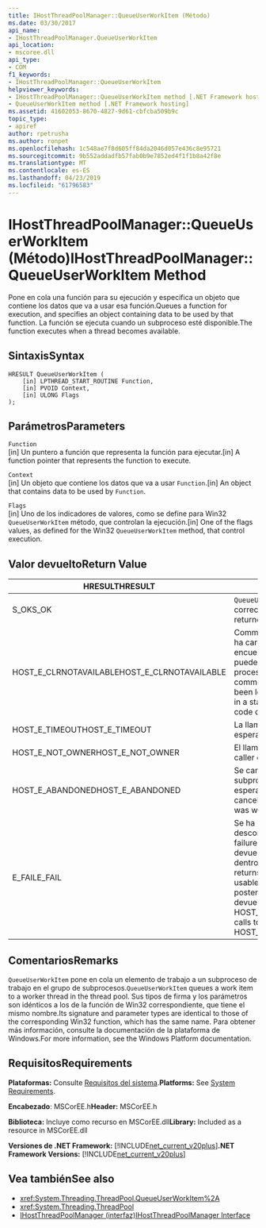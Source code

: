 ```yaml
---
title: IHostThreadPoolManager::QueueUserWorkItem (Método)
ms.date: 03/30/2017
api_name:
- IHostThreadPoolManager.QueueUserWorkItem
api_location:
- mscoree.dll
api_type:
- COM
f1_keywords:
- IHostThreadPoolManager::QueueUserWorkItem
helpviewer_keywords:
- IHostThreadPoolManager::QueueUserWorkItem method [.NET Framework hosting]
- QueueUserWorkItem method [.NET Framework hosting]
ms.assetid: 41602053-8670-4827-9d61-cbfcba509b9c
topic_type:
- apiref
author: rpetrusha
ms.author: ronpet
ms.openlocfilehash: 1c548ae7f8d605ff84da2046d057e436c8e95721
ms.sourcegitcommit: 9b552addadfb57fab0b9e7852ed4f1f1b8a42f8e
ms.translationtype: MT
ms.contentlocale: es-ES
ms.lasthandoff: 04/23/2019
ms.locfileid: "61796583"
---
```

# <a name="ihostthreadpoolmanagerqueueuserworkitem-method"></a><span data-ttu-id="83c10-102">IHostThreadPoolManager::QueueUserWorkItem (Método)</span><span class="sxs-lookup"><span data-stu-id="83c10-102">IHostThreadPoolManager::QueueUserWorkItem Method</span></span>
<span data-ttu-id="83c10-103">Pone en cola una función para su ejecución y especifica un objeto que contiene los datos que va a usar esa función.</span><span class="sxs-lookup"><span data-stu-id="83c10-103">Queues a function for execution, and specifies an object containing data to be used by that function.</span></span> <span data-ttu-id="83c10-104">La función se ejecuta cuando un subproceso esté disponible.</span><span class="sxs-lookup"><span data-stu-id="83c10-104">The function executes when a thread becomes available.</span></span>  
  
## <a name="syntax"></a><span data-ttu-id="83c10-105">Sintaxis</span><span class="sxs-lookup"><span data-stu-id="83c10-105">Syntax</span></span>  
  
```  
HRESULT QueueUserWorkItem (  
    [in] LPTHREAD_START_ROUTINE Function,  
    [in] PVOID Context,  
    [in] ULONG Flags  
);  
```  
  
## <a name="parameters"></a><span data-ttu-id="83c10-106">Parámetros</span><span class="sxs-lookup"><span data-stu-id="83c10-106">Parameters</span></span>  
 `Function`  
 <span data-ttu-id="83c10-107">[in] Un puntero a función que representa la función para ejecutar.</span><span class="sxs-lookup"><span data-stu-id="83c10-107">[in] A function pointer that represents the function to execute.</span></span>  
  
 `Context`  
 <span data-ttu-id="83c10-108">[in] Un objeto que contiene los datos que va a usar `Function`.</span><span class="sxs-lookup"><span data-stu-id="83c10-108">[in] An object that contains data to be used by `Function`.</span></span>  
  
 `Flags`  
 <span data-ttu-id="83c10-109">[in] Uno de los indicadores de valores, como se define para Win32 `QueueUserWorkItem` método, que controlan la ejecución.</span><span class="sxs-lookup"><span data-stu-id="83c10-109">[in] One of the flags values, as defined for the Win32 `QueueUserWorkItem` method, that control execution.</span></span>  
  
## <a name="return-value"></a><span data-ttu-id="83c10-110">Valor devuelto</span><span class="sxs-lookup"><span data-stu-id="83c10-110">Return Value</span></span>  
  
|<span data-ttu-id="83c10-111">HRESULT</span><span class="sxs-lookup"><span data-stu-id="83c10-111">HRESULT</span></span>|<span data-ttu-id="83c10-112">Descripción</span><span class="sxs-lookup"><span data-stu-id="83c10-112">Description</span></span>|  
|-------------|-----------------|  
|<span data-ttu-id="83c10-113">S_OK</span><span class="sxs-lookup"><span data-stu-id="83c10-113">S_OK</span></span>|<span data-ttu-id="83c10-114">`QueueUserWorkItem` se devolvió correctamente.</span><span class="sxs-lookup"><span data-stu-id="83c10-114">`QueueUserWorkItem` returned successfully.</span></span>|  
|<span data-ttu-id="83c10-115">HOST_E_CLRNOTAVAILABLE</span><span class="sxs-lookup"><span data-stu-id="83c10-115">HOST_E_CLRNOTAVAILABLE</span></span>|<span data-ttu-id="83c10-116">Common language runtime (CLR) no se ha cargado en un proceso o el CLR se encuentra en un estado en el que no se puede ejecutar código administrado o procesar la llamada correctamente.</span><span class="sxs-lookup"><span data-stu-id="83c10-116">The common language runtime (CLR) has not been loaded into a process, or the CLR is in a state in which it cannot run managed code or process the call successfully.</span></span>|  
|<span data-ttu-id="83c10-117">HOST_E_TIMEOUT</span><span class="sxs-lookup"><span data-stu-id="83c10-117">HOST_E_TIMEOUT</span></span>|<span data-ttu-id="83c10-118">La llamada ha agotado el tiempo de espera.</span><span class="sxs-lookup"><span data-stu-id="83c10-118">The call timed out.</span></span>|  
|<span data-ttu-id="83c10-119">HOST_E_NOT_OWNER</span><span class="sxs-lookup"><span data-stu-id="83c10-119">HOST_E_NOT_OWNER</span></span>|<span data-ttu-id="83c10-120">El llamador no posee el bloqueo.</span><span class="sxs-lookup"><span data-stu-id="83c10-120">The caller does not own the lock.</span></span>|  
|<span data-ttu-id="83c10-121">HOST_E_ABANDONED</span><span class="sxs-lookup"><span data-stu-id="83c10-121">HOST_E_ABANDONED</span></span>|<span data-ttu-id="83c10-122">Se canceló un evento mientras un subproceso bloqueado o fibra estaba esperando en ella.</span><span class="sxs-lookup"><span data-stu-id="83c10-122">An event was canceled while a blocked thread or fiber was waiting on it.</span></span>|  
|<span data-ttu-id="83c10-123">E_FAIL</span><span class="sxs-lookup"><span data-stu-id="83c10-123">E_FAIL</span></span>|<span data-ttu-id="83c10-124">Se ha producido un error irrecuperable desconocido.</span><span class="sxs-lookup"><span data-stu-id="83c10-124">An unknown catastrophic failure occurred.</span></span> <span data-ttu-id="83c10-125">Cuando un método devuelve E_FAIL, CLR ya no es utilizable dentro del proceso.</span><span class="sxs-lookup"><span data-stu-id="83c10-125">When a method returns E_FAIL, the CLR is no longer usable within the process.</span></span> <span data-ttu-id="83c10-126">Las llamadas posteriores a métodos de hospedaje devuelven HOST_E_CLRNOTAVAILABLE.</span><span class="sxs-lookup"><span data-stu-id="83c10-126">Subsequent calls to hosting methods return HOST_E_CLRNOTAVAILABLE.</span></span>|  
  
## <a name="remarks"></a><span data-ttu-id="83c10-127">Comentarios</span><span class="sxs-lookup"><span data-stu-id="83c10-127">Remarks</span></span>  
 <span data-ttu-id="83c10-128">`QueueUserWorkItem` pone en cola un elemento de trabajo a un subproceso de trabajo en el grupo de subprocesos.</span><span class="sxs-lookup"><span data-stu-id="83c10-128">`QueueUserWorkItem` queues a work item to a worker thread in the thread pool.</span></span> <span data-ttu-id="83c10-129">Sus tipos de firma y los parámetros son idénticos a los de la función de Win32 correspondiente, que tiene el mismo nombre.</span><span class="sxs-lookup"><span data-stu-id="83c10-129">Its signature and parameter types are identical to those of the corresponding Win32 function, which has the same name.</span></span> <span data-ttu-id="83c10-130">Para obtener más información, consulte la documentación de la plataforma de Windows.</span><span class="sxs-lookup"><span data-stu-id="83c10-130">For more information, see the Windows Platform documentation.</span></span>  
  
## <a name="requirements"></a><span data-ttu-id="83c10-131">Requisitos</span><span class="sxs-lookup"><span data-stu-id="83c10-131">Requirements</span></span>  
 <span data-ttu-id="83c10-132">**Plataformas:** Consulte [Requisitos del sistema](../../../../docs/framework/get-started/system-requirements.md).</span><span class="sxs-lookup"><span data-stu-id="83c10-132">**Platforms:** See [System Requirements](../../../../docs/framework/get-started/system-requirements.md).</span></span>  
  
 <span data-ttu-id="83c10-133">**Encabezado**: MSCorEE.h</span><span class="sxs-lookup"><span data-stu-id="83c10-133">**Header:** MSCorEE.h</span></span>  
  
 <span data-ttu-id="83c10-134">**Biblioteca:** Incluye como recurso en MSCorEE.dll</span><span class="sxs-lookup"><span data-stu-id="83c10-134">**Library:** Included as a resource in MSCorEE.dll</span></span>  
  
 <span data-ttu-id="83c10-135">**Versiones de .NET Framework:** [!INCLUDE[net_current_v20plus](../../../../includes/net-current-v20plus-md.md)]</span><span class="sxs-lookup"><span data-stu-id="83c10-135">**.NET Framework Versions:** [!INCLUDE[net_current_v20plus](../../../../includes/net-current-v20plus-md.md)]</span></span>  
  
## <a name="see-also"></a><span data-ttu-id="83c10-136">Vea también</span><span class="sxs-lookup"><span data-stu-id="83c10-136">See also</span></span>

- <xref:System.Threading.ThreadPool.QueueUserWorkItem%2A>
- <xref:System.Threading.ThreadPool>
- [<span data-ttu-id="83c10-137">IHostThreadPoolManager (interfaz)</span><span class="sxs-lookup"><span data-stu-id="83c10-137">IHostThreadPoolManager Interface</span></span>](../../../../docs/framework/unmanaged-api/hosting/ihostthreadpoolmanager-interface.md)
